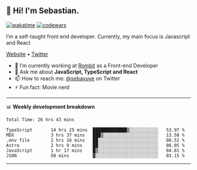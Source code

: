 ## 👋 Hi! I'm Sebastian.

[![wakatime](https://wakatime.com/badge/user/df0036c6-328a-4a39-be9b-e49417ed22a1.svg)](https://wakatime.com/@df0036c6-328a-4a39-be9b-e49417ed22a1)
[![codewars](https://www.codewars.com/users/sebavuye/badges/small)](https://www.codewars.com/users/sebavuye)

I’m a self-taught front end developer. Currently, my main focus is Javascript and React

[Website](https://sebastianvuye.be) • [Twitter](https://twitter.com/sebavuye)

- 🔭 I’m currently working at [Rombit](https://rombit.com/) as a Front-end Developer
- 💬 Ask me about **JavaScript, TypeScript and React**
- 📫 How to reach me: [@sebavuye](https://twitter.com/sebavuye) on Twitter
- ⚡ Fun fact: Movie nerd

-------

📊 **Weekly development breakdown**

<!--START_SECTION:waka-->

```text
Total Time: 26 hrs 43 mins

TypeScript       14 hrs 25 mins  █████████████▒░░░░░░░░░░░   53.97 %
MDX              3 hrs 37 mins   ███▒░░░░░░░░░░░░░░░░░░░░░   13.58 %
.env file        2 hrs 16 mins   ██░░░░░░░░░░░░░░░░░░░░░░░   08.52 %
Astro            2 hrs 9 mins    ██░░░░░░░░░░░░░░░░░░░░░░░   08.05 %
JavaScript       1 hr 17 mins    █▒░░░░░░░░░░░░░░░░░░░░░░░   04.81 %
JSON             50 mins         ▓░░░░░░░░░░░░░░░░░░░░░░░░   03.15 %
```

<!--END_SECTION:waka-->
-------
